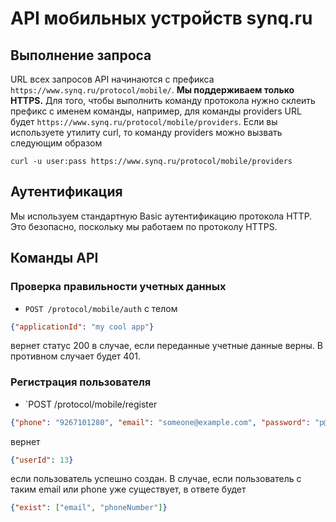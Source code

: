 API мобильных устройств synq.ru
=========

Выполнение запроса
---------
URL всех запросов API начинаются с префикса `https://www.synq.ru/protocol/mobile/`. **Мы поддерживаем только HTTPS.**
Для того, чтобы выполнить команду протокола нужно склеить префикс с именем команды, например, для команды providers URL будет `https://www.synq.ru/protocol/mobile/providers`.
Если вы используете утилиту curl, то команду providers можно вызвать следующим образом
```shell
curl -u user:pass https://www.synq.ru/protocol/mobile/providers
```

Аутентификация
---------

Мы используем стандартную Basic аутентификацию протокола HTTP. Это безопасно, поскольку мы работаем по протоколу HTTPS.

Команды API
---------

### Проверка правильности учетных данных
* `POST /protocol/mobile/auth`
с телом

```json
{"applicationId": "my cool app"}
```
вернет статус 200 в случае, если переданные учетные данные верны. В противном случает будет 401.

### Регистрация пользователя
* `POST /protocol/mobile/register

```json
{"phone": "9267101280", "email": "someone@example.com", "password": "p@$$w0rd"}
```
вернет
```json
{"userId": 13}
```
если пользователь успешно создан.
В случае, если пользователь с таким email или phone уже существует, в ответе будет

```json
{"exist": ["email", "phoneNumber"]}
```
